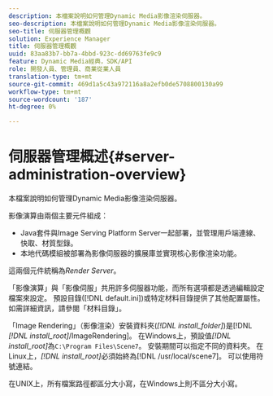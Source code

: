 ```yaml
---
description: 本檔案說明如何管理Dynamic Media影像渲染伺服器。
seo-description: 本檔案說明如何管理Dynamic Media影像渲染伺服器。
seo-title: 伺服器管理概觀
solution: Experience Manager
title: 伺服器管理概觀
uuid: 83aa83b7-bb7a-4bbd-923c-dd69763fe9c9
feature: Dynamic Media經典，SDK/API
role: 開發人員、管理員、商業從業人員
translation-type: tm+mt
source-git-commit: 469d1a5c43a972116a8a2efb0de5708800130a99
workflow-type: tm+mt
source-wordcount: '187'
ht-degree: 0%

---
```



# 伺服器管理概述{#server-administration-overview}

本檔案說明如何管理Dynamic Media影像渲染伺服器。

影像演算由兩個主要元件組成：

* Java套件與Image Serving Platform Server一起部署，並管理用戶端連線、快取、材質型錄。
* 本地代碼模組被部署為影像伺服器的擴展庫並實現核心影像渲染功能。

這兩個元件統稱為&#x200B;*Render Server*。

「影像演算」與「影像伺服」共用許多伺服器功能，而所有選項都是透過編輯設定檔案來設定。 預設目錄([!DNL default.ini])或特定材料目錄提供了其他配置屬性。 如需詳細資訊，請參閱「材料目錄」。

「Image Rendering」（影像渲染）安裝資料夾(*[!DNL install_folder]*)是[!DNL *[!DNL install_root]*/ImageRendering]。 在Windows上，預設值&#x200B;*[!DNL install_root]*&#x200B;為`C:\Program Files\Scene7`。 安裝期間可以指定不同的資料夾。 在Linux上，*[!DNL install_root]*&#x200B;必須始終為[!DNL /usr/local/scene7]。 可以使用符號連結。

在UNIX上，所有檔案路徑都區分大小寫，在Windows上則不區分大小寫。
